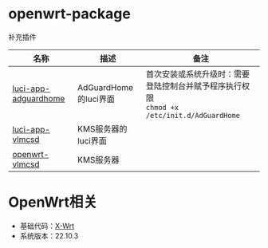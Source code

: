 # openwrt-package
补充插件

|名称|描述|备注|
|----|----|----|
|[luci-app-adguardhome](https://github.com/rufengsuixing/luci-app-adguardhome.git)|AdGuardHome的luci界面|首次安装或系统升级时：需要登陆控制台并赋予程序执行权限<br/>```chmod +x /etc/init.d/AdGuardHome```|
|[luci-app-vlmcsd](https://github.com/cokebar/luci-app-vlmcsd.git)|KMS服务器的luci界面||
|[openwrt-vlmcsd](https://github.com/cokebar/openwrt-vlmcsd.git)|KMS服务器||


# OpenWrt相关
- 基础代码：[X-Wrt](https://github.com/x-wrt/)
- 系统版本：22.10.3